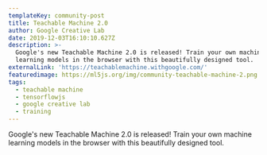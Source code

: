 ```yaml
---
templateKey: community-post
title: Teachable Machine 2.0
author: Google Creative Lab
date: 2019-12-03T16:10:10.627Z
description: >-
  Google's new Teachable Machine 2.0 is released! Train your own machine
  learning models in the browser with this beautifully designed tool.
externalLink: 'https://teachablemachine.withgoogle.com/'
featuredimage: https://ml5js.org/img/community-teachable-machine-2.png
tags:
  - teachable machine
  - tensorflowjs
  - google creative lab
  - training
---
```

Google's new Teachable Machine 2.0 is released! Train your own machine learning models in the browser with this beautifully designed tool.
